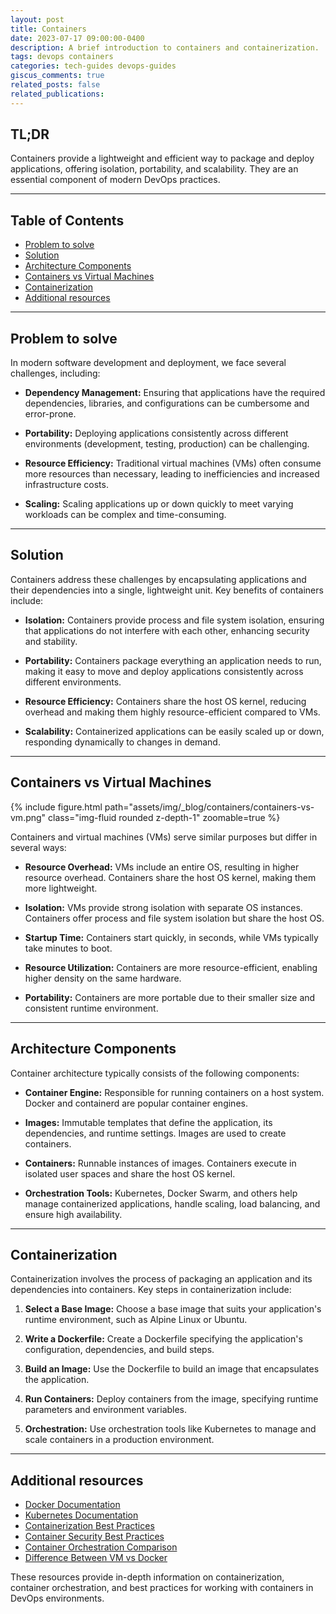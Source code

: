 ```yaml
---
layout: post
title: Containers
date: 2023-07-17 09:00:00-0400
description: A brief introduction to containers and containerization.
tags: devops containers
categories: tech-guides devops-guides
giscus_comments: true
related_posts: false
related_publications: 
---
```


## TL;DR

Containers provide a lightweight and efficient way to package and deploy applications, offering isolation, portability, and scalability. They are an essential component of modern DevOps practices.

---

## Table of Contents

- [Problem to solve](#problem-to-solve)
- [Solution](#solution)
- [Architecture Components](#architecture-components)
- [Containers vs Virtual Machines](#containers-vs-virtual-machines)
- [Containerization](#containerization)
- [Additional resources](#additional-resources)

---

## Problem to solve

In modern software development and deployment, we face several challenges, including:

- **Dependency Management:** Ensuring that applications have the required dependencies, libraries, and configurations can be cumbersome and error-prone.

- **Portability:** Deploying applications consistently across different environments (development, testing, production) can be challenging.

- **Resource Efficiency:** Traditional virtual machines (VMs) often consume more resources than necessary, leading to inefficiencies and increased infrastructure costs.

- **Scaling:** Scaling applications up or down quickly to meet varying workloads can be complex and time-consuming.

---

## Solution

Containers address these challenges by encapsulating applications and their dependencies into a single, lightweight unit. Key benefits of containers include:

- **Isolation:** Containers provide process and file system isolation, ensuring that applications do not interfere with each other, enhancing security and stability.

- **Portability:** Containers package everything an application needs to run, making it easy to move and deploy applications consistently across different environments.

- **Resource Efficiency:** Containers share the host OS kernel, reducing overhead and making them highly resource-efficient compared to VMs.

- **Scalability:** Containerized applications can be easily scaled up or down, responding dynamically to changes in demand.

---

## Containers vs Virtual Machines

{% include figure.html path="assets/img/_blog/containers/containers-vs-vm.png" class="img-fluid rounded z-depth-1" zoomable=true %}


Containers and virtual machines (VMs) serve similar purposes but differ in several ways:

- **Resource Overhead:** VMs include an entire OS, resulting in higher resource overhead. Containers share the host OS kernel, making them more lightweight.

- **Isolation:** VMs provide strong isolation with separate OS instances. Containers offer process and file system isolation but share the host OS.

- **Startup Time:** Containers start quickly, in seconds, while VMs typically take minutes to boot.

- **Resource Utilization:** Containers are more resource-efficient, enabling higher density on the same hardware.

- **Portability:** Containers are more portable due to their smaller size and consistent runtime environment.

---

## Architecture Components

Container architecture typically consists of the following components:

- **Container Engine:** Responsible for running containers on a host system. Docker and containerd are popular container engines.

- **Images:** Immutable templates that define the application, its dependencies, and runtime settings. Images are used to create containers.

- **Containers:** Runnable instances of images. Containers execute in isolated user spaces and share the host OS kernel.

- **Orchestration Tools:** Kubernetes, Docker Swarm, and others help manage containerized applications, handle scaling, load balancing, and ensure high availability.

---

## Containerization

Containerization involves the process of packaging an application and its dependencies into containers. Key steps in containerization include:

1. **Select a Base Image:** Choose a base image that suits your application's runtime environment, such as Alpine Linux or Ubuntu.

2. **Write a Dockerfile:** Create a Dockerfile specifying the application's configuration, dependencies, and build steps.

3. **Build an Image:** Use the Dockerfile to build an image that encapsulates the application.

4. **Run Containers:** Deploy containers from the image, specifying runtime parameters and environment variables.

5. **Orchestration:** Use orchestration tools like Kubernetes to manage and scale containers in a production environment.

---

## Additional resources

- [Docker Documentation](https://docs.docker.com/)
- [Kubernetes Documentation](https://kubernetes.io/docs/home/)
- [Containerization Best Practices](https://cloud.google.com/architecture/best-practices-for-building-containers)
- [Container Security Best Practices](https://cloudberry.engineering/article/container-security-best-practices/)
- [Container Orchestration Comparison](https://rancher.com/blog/2020/container-orchestration-comparison-kubernetes-vs-docker-swarm-vs-apache-mesos/)
- [Difference Between VM vs Docker](https://dockerlabs.collabnix.com/beginners/difference-docker-vm.html)

These resources provide in-depth information on containerization, container orchestration, and best practices for working with containers in DevOps environments.
